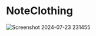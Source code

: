 # NoteClothing
![Screenshot 2024-07-23 231455](https://github.com/user-attachments/assets/fc8f7df9-3d40-4f4a-ab61-7a3b6992b972)
